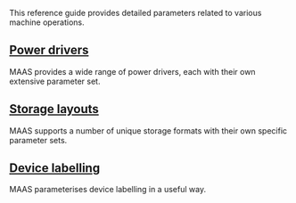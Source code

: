 <!-- "Machine parameters reference" -->
This reference guide provides detailed parameters related to various machine operations.

## [Power drivers](/t/-/5246)

MAAS provides a wide range of power drivers, each with their own extensive parameter set.

## [Storage layouts](/t/-/5973)

MAAS supports a number of unique storage formats with their own specific parameter sets.

## [Device labelling](/t/-/6941)

MAAS parameterises device labelling in a useful way.
